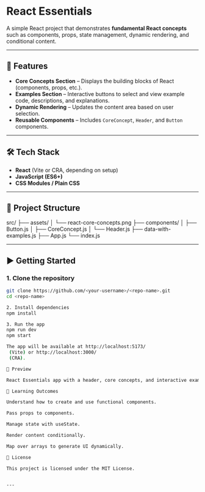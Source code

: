 # React Essentials

A simple React project that demonstrates **fundamental React concepts** such as components, props, state management, dynamic rendering, and conditional content.

---

## 🚀 Features
- **Core Concepts Section** – Displays the building blocks of React (components, props, etc.).
- **Examples Section** – Interactive buttons to select and view example code, descriptions, and explanations.
- **Dynamic Rendering** – Updates the content area based on user selection.
- **Reusable Components** – Includes `CoreConcept`, `Header`, and `Button` components.

---

## 🛠️ Tech Stack
- **React** (Vite or CRA, depending on setup)
- **JavaScript (ES6+)**
- **CSS Modules / Plain CSS**

---

## 📂 Project Structure
src/
├── assets/
│ └── react-core-concepts.png
├── components/
│ ├── Button.js
│ ├── CoreConcept.js
│ └── Header.js
├── data-with-examples.js
├── App.js
└── index.js


---

## ▶️ Getting Started

### 1. Clone the repository
```bash
git clone https://github.com/<your-username>/<repo-name>.git
cd <repo-name>

2. Install dependencies
npm install

3. Run the app
npm run dev   
npm start      

The app will be available at http://localhost:5173/
 (Vite) or http://localhost:3000/
 (CRA).

📸 Preview

React Essentials app with a header, core concepts, and interactive example selection.

🎯 Learning Outcomes

Understand how to create and use functional components.

Pass props to components.

Manage state with useState.

Render content conditionally.

Map over arrays to generate UI dynamically.

📜 License

This project is licensed under the MIT License.


---